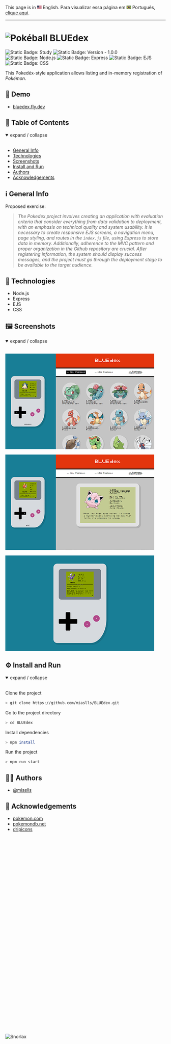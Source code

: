 This page is in <img src="assets/img/flag-en.png" width="14" alt="English"> English.
Para visualizar essa página em <img src="assets/img/flag-pt-br.png" width="14" alt="Português"> Português, [clique aqui](./README-ptbr.md).

---

# ![Pokéball](public/img/pokeball-8bit.png) BLUEdex

![Static Badge: Study](https://img.shields.io/badge/study-blue)
![Static Badge: Version - 1.0.0](https://img.shields.io/badge/version-1.0.0-green)
![Static Badge: Node.js](https://img.shields.io/badge/Node.js-5a5a5a?logo=nodedotjs)
![Static Badge: Express](https://img.shields.io/badge/Express-5a5a5a?logo=express)
![Static Badge: EJS](https://img.shields.io/badge/EJS-5a5a5a)
![Static Badge: CSS](https://img.shields.io/badge/CSS-5a5a5a?logo=css3)

This Pokedéx-style application allows listing and in-memory registration of _Pokémon_.

## 🔗 Demo

- [bluedex.fly.dev](https://bluedex.fly.dev/)

## 🟰 Table of Contents

<details open>
<summary>expand / collapse</summary>
&nbsp;

- [General Info](#ℹ️-general-info)
- [Technologies](#-technologies)
- [Screenshots](#%EF%B8%8F-screenshots)
- [Install and Run](#%EF%B8%8F-install-and-run)
- [Authors](#-authors)
- [Acknowledgements](#-acknowledgements)

</details>

## ℹ️ General Info

Proposed exercise:

> _The Pokedex project involves creating an application with evaluation criteria that consider everything from data validation to deployment, with an emphasis on technical quality and system usability. It is necessary to create responsive EJS screens, a navigation menu, page styling, and routes in the `index.js` file, using Express to store data in memory. Additionally, adherence to the MVC pattern and proper organization in the Github repository are crucial. After registering information, the system should display success messages, and the project must go through the deployment stage to be available to the target audience._

## 🧮 Technologies

- Node.js
- Express
- EJS
- CSS

## 🖼️ Screenshots

<details open>
<summary>expand / collapse</summary>
&nbsp;

![BLUEdex App Screenshot](assets/img/screenshots/01.gif)

![BLUEdex App Screenshot](assets/img/screenshots/02.gif)

![BLUEdex App Screenshot](assets/img/screenshots/03.gif)

</details>

## ⚙️ Install and Run

<details open>
<summary>expand / collapse</summary>
&nbsp;

Clone the project

```bash
> git clone https://github.com/miaslls/BLUEdex.git
```

Go to the project directory

```bash
> cd BLUEdex
```

Install dependencies

```bash
> npm install
```

Run the project

```bash
> npm run start
```

</details>

## 👩‍💻 Authors

- [@miaslls](https://www.github.com/miaslls)

## 🫶 Acknowledgements

- [pokemon.com](https://www.pokemon.com/us/pokedex/)
- [pokemondb.net](https://pokemondb.net/)
- [dripicons](http://demo.amitjakhu.com/dripicons/)

&nbsp;

&nbsp;

&nbsp;

&nbsp;

&nbsp;

&nbsp;

&nbsp;

&nbsp;

&nbsp;

&nbsp;

&nbsp;

&nbsp;

&nbsp;

&nbsp;

&nbsp;

&nbsp;

&nbsp;

&nbsp;

&nbsp;

&nbsp;

![Snorlax](https://img.pokemondb.net/sprites/black-white/anim/normal/snorlax.gif)
